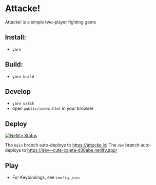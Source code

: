 # Attacke!

Attacke! is a simple two-player fighting game

## Install:

-   `yarn`

## Build:

-   `yarn build`

## Develop

-   `yarn watch`
-   open `public/index.html` in your browser

## Deploy
[![Netlify Status](https://api.netlify.com/api/v1/badges/d2cd4dcc-d69a-4008-9fd8-00aa908b1039/deploy-status)](https://app.netlify.com/sites/cute-cajeta-d38abe/deploys)

The `main` branch auto-deploys to https://attacke.lol
The `dev` branch auto-deploys to https://dev--cute-cajeta-d38abe.netlify.app/

## Play

-   For Keybindings, see `config.json`
